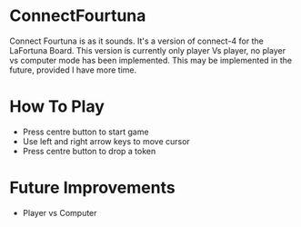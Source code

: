 # ConnectFourtuna
Connect Fourtuna is as it sounds.  It's a version of connect-4 for the LaFortuna Board.  This version is currently only player Vs player,
no player vs computer mode has been implemented.  This may be implemented in the future, provided I have more time.
# How To Play
- Press centre button to start game
- Use left and right arrow keys to move cursor
- Press centre button to drop a token
# Future Improvements
- Player vs Computer

